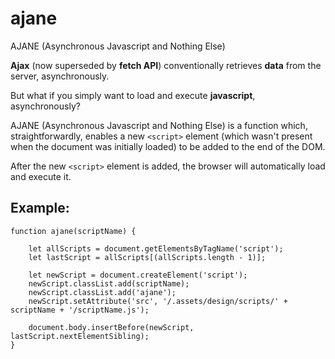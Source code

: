 # ajane
AJANE (Asynchronous Javascript and Nothing Else)

**Ajax** (now superseded by **fetch API**) conventionally retrieves **data** from the server, asynchronously.

But what if you simply want to load and execute **javascript**, asynchronously?

AJANE (Asynchronous Javascript and Nothing Else) is a function which, straightforwardly, enables a new `<script>` element (which wasn't present when the document was initially loaded) to be added to the end of the DOM.

After the new `<script>` element is added, the browser will automatically load and execute it.
  
## Example:

```
function ajane(scriptName) {

    let allScripts = document.getElementsByTagName('script');
    let lastScript = allScripts[(allScripts.length - 1)];
    
    let newScript = document.createElement('script');
    newScript.classList.add(scriptName);
    newScript.classList.add('ajane');
    newScript.setAttribute('src', '/.assets/design/scripts/' + scriptName + '/scriptName.js');
    
    document.body.insertBefore(newScript, lastScript.nextElementSibling);
}
```
